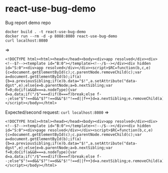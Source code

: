 # react-use-bug-demo
Bug report demo repo

```
docker build . -t react-use-bug-demo    
docker run --rm -d -p 8088:8080 react-use-bug-demo
curl localhost:8080
```
=>

```
<!DOCTYPE html><html><head></head><body><div>app resolved</div><div><!--$?--><template id="B:0"></template><!--/$--></div><div hidden id="S:0"><div>app resolved</div></div><script>$RC=function(b,c,e){c=document.getElementById(c);c.parentNode.removeChild(c);var a=document.getElementById(b);if(a){b=a.previousSibling;if(e)b.data="$!",a.setAttribute("data-dgst",e);else{e=b.parentNode;a=b.nextSibling;var f=0;do{if(a&&8===a.nodeType){var d=a.data;if("/$"===d)if(0===f)break;else f--;else"$"!==d&&"$?"!==d&&"$!"!==d||f++}d=a.nextSibling;e.removeChild(a);a=d}while(a);for(;c.firstChild;)e.insertBefore(c.firstChild,a);b.data="$"}b._reactRetry&&b._reactRetry()}};$RC("B:0","S:0")</script></body></html>    
```

Expected/second request:
```curl localhost:8080```
=>
```
<!DOCTYPE html><html><head></head><body><div>app resolved</div><div><!--$?--><template id="B:0"></template><!--/$--></div><div hidden id="S:0"><div>page resolved</div></div><script>$RC=function(b,c,e){c=document.getElementById(c);c.parentNode.removeChild(c);var a=document.getElementById(b);if(a){b=a.previousSibling;if(e)b.data="$!",a.setAttribute("data-dgst",e);else{e=b.parentNode;a=b.nextSibling;var f=0;do{if(a&&8===a.nodeType){var d=a.data;if("/$"===d)if(0===f)break;else f--;else"$"!==d&&"$?"!==d&&"$!"!==d||f++}d=a.nextSibling;e.removeChild(a);a=d}while(a);for(;c.firstChild;)e.insertBefore(c.firstChild,a);b.data="$"}b._reactRetry&&b._reactRetry()}};$RC("B:0","S:0")</script></body></html>
```
